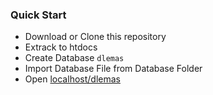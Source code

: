 ### Quick Start
- Download or Clone this repository 
- Extrack to htdocs
- Create Database ```dlemas```
- Import Database File from Database Folder
- Open [localhost/dlemas](localhost/dlemas)
